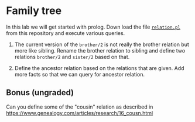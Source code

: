 # Family tree


In this lab we will get started with prolog. Down load the file
[`relation.pl`][relation.pl] from this repository and execute various
queries.


1. The current version of the `brother/2` is not really the brother
   relation but more like sibling. Rename the brother relation to
   sibling and define two relations `brother/2` and `sister/2` based
   on that.
   
2. Define the ancestor relation based on the relations that are given.
   Add more facts so that we can query for ancestor relation.


## Bonus (ungraded)

Can you define some of the "cousin" relation as described in 
<https://www.genealogy.com/articles/research/16_cousn.html>


[relation.pl]: <../prolog/relation.pl>
